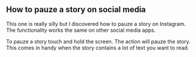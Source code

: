 ## How to pauze a story on social media

This one is really silly but I discovered how to pauze a story on Instagram. The functionality works the same on other social media apps. 

To pauze a story touch and hold the screen. The action will pauze the story. This comes in handy when the story contains a lot of text you want to read. 
